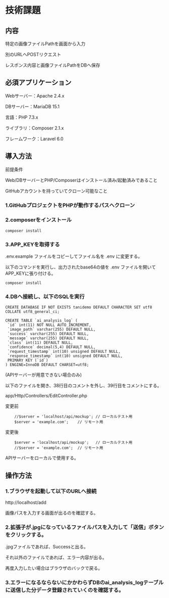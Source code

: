 # 技術課題

## 内容

特定の画像ファイルPathを画面から入力

別のURLへPOSTリクエスト

レスポンス内容と画像ファイルPathをDBへ保存



## 必須アプリケーション

Webサーバー：Apache 2.4.x

DBサーバー：MariaDB 15.1

言語：PHP 7.3.x

ライブラリ：Composer 2.1.x

フレームワーク：Laravel 6.0



## 導入方法

前提条件

Web/DBサーバーとPHP/Composerはインストール済み/起動済みであること

GitHubアカウントを持っていてクローン可能なこと



### 1.GitHubプロジェクトをPHPが動作するパスへクローン

### 2.composerをインストール

```
composer install
```

### 3.APP_KEYを取得する

.env.example ファイルをコピーしてファイル名を .env に変更する。

以下のコマンドを実行し、出力されたbase64の値を .env ファイルを開いてAPP_KEYに張り付ける。

```
composer install
```

### 4.DBへ接続し、以下のSQLを実行

```
CREATE DATABASE IF NOT EXISTS tanidemo DEFAULT CHARACTER SET utf8 COLLATE utf8_general_ci;

CREATE TABLE `ai_analysis_log` (
 `id` int(11) NOT NULL AUTO_INCREMENT,
 `image_path` varchar(255) DEFAULT NULL,
 `success` varchar(255) DEFAULT NULL,
 `message` varchar(255) DEFAULT NULL,
 `class` int(11) DEFAULT NULL,
 `confidence` decimal(5,4) DEFAULT NULL,
 `request_timestamp` int(10) unsigned DEFAULT NULL,
 `response_timestamp` int(10) unsigned DEFAULT NULL,
 PRIMARY KEY (`id`)
) ENGINE=InnoDB DEFAULT CHARSET=utf8;

```

(APIサーバーが用意できない場合のみ)

以下のファイルを開き、38行目のコメントを外し、39行目をコメントにする。

app/Http/Controllers/EditController.php

変更前

        //$server = 'localhost/api/mockup';	// ローカルテスト用
        $server = 'example.com';	// リモート用

変更後

        $server = 'localhost/api/mockup';	// ローカルテスト用
        //$server = 'example.com';	// リモート用

APIサーバーをローカルで使用する。



## 操作方法

### 1.ブラウザを起動して以下のURLへ接続

http://localhost/add

画像パスを入力する画面が出るのを確認する。



### 2.拡張子が.jpgになっているファイルパスを入力して「送信」ボタンをクリックする。

.jpgファイルであれば、Successと出る。

それ以外のファイルであれば、エラー内容が出る。

再度入力したい場合はブラウザのバックで戻る。



### 3.エラーになるならないにかかわらずDBのai_analysis_logテーブルに送信した分データ登録されていくのを確認する。

